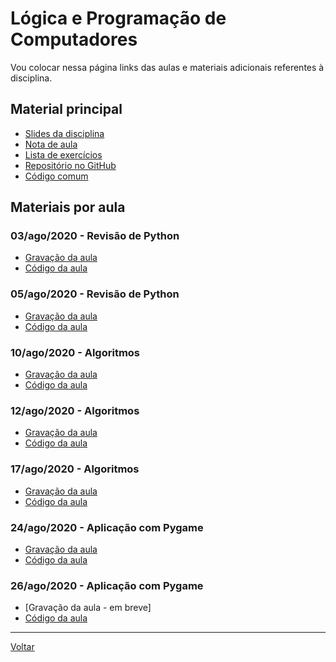# Lógica e Programação de Computadores

Vou colocar nessa página links das aulas e materiais adicionais referentes à disciplina.

## Material principal

* [Slides da disciplina](/./assets/logprog/slides.pdf)
* [Nota de aula](/./assets/logprog/nota_aula.html)
* [Lista de exercícios](/./assets/logprog/exercicios.html)
* [Repositório no GitHub](https://github.com/victor0machado/2020.2-logprog)
* [Código comum](https://github.com/victor0machado/2020.2-logprog/blob/master/aulas/common.py)

## Materiais por aula

### 03/ago/2020 - Revisão de Python

* [Gravação da aula](https://ca.bbcollab.com/recording/5856ad2f4a4948959a72b0a662cf0892)
* [Código da aula](https://github.com/victor0machado/2020.2-logprog/blob/master/aulas/aula_01.py)

### 05/ago/2020 - Revisão de Python

* [Gravação da aula](https://ca.bbcollab.com/recording/1842e33939124a54a3ef6fd275b3d224)
* [Código da aula](https://github.com/victor0machado/2020.2-logprog/blob/master/aulas/aula_02.py)

### 10/ago/2020 - Algoritmos

* [Gravação da aula](https://ca.bbcollab.com/recording/de6c589d3bd0491188f68ab279fad5d0)
* [Código da aula](https://github.com/victor0machado/2020.2-logprog/blob/master/aulas/aula_03.py)

### 12/ago/2020 - Algoritmos

* [Gravação da aula](https://ca.bbcollab.com/recording/d93954a5578e4ab5bfb4fdb26bffce6c)
* [Código da aula](https://github.com/victor0machado/2020.2-logprog/blob/master/aulas/aula_04.py)

### 17/ago/2020 - Algoritmos

* [Gravação da aula](https://ca.bbcollab.com/recording/c1864b5d8c304c6d9a463ddcf47a18e8)
* [Código da aula](https://github.com/victor0machado/2020.2-logprog/blob/master/aulas/aula_05.py)

### 24/ago/2020 - Aplicação com Pygame

* [Gravação da aula](https://ca.bbcollab.com/recording/a2070fed85e3429cb347bb3eb12b3898)
* [Código da aula](https://github.com/victor0machado/2020.2-logprog/blob/master/projetos/jogos/pong_aula01.py)

### 26/ago/2020 - Aplicação com Pygame

* [Gravação da aula - em breve]
* [Código da aula](https://github.com/victor0machado/2020.2-logprog/blob/master/projetos/jogos/pong_aula02.py)

---

[Voltar](https://victor0machado.github.io/)
